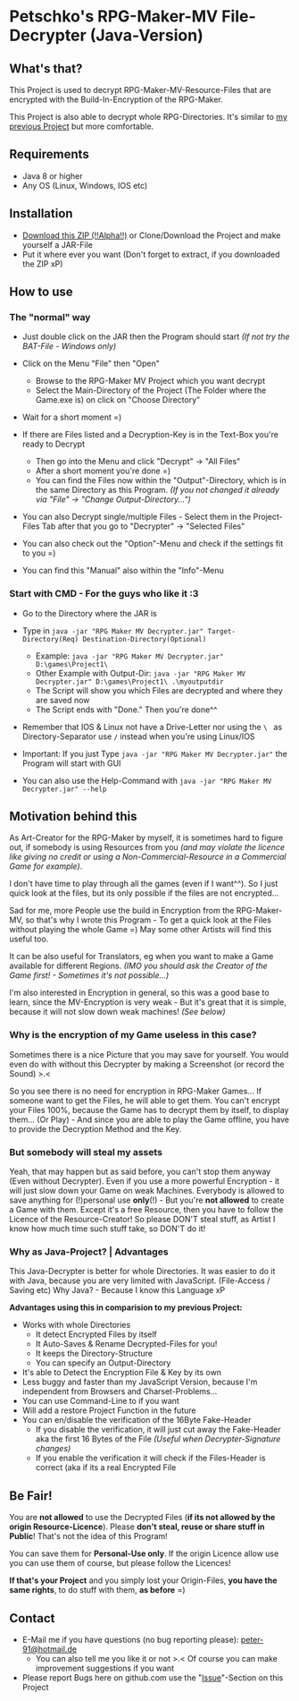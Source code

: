 # Petschko's RPG-Maker-MV File-Decrypter (Java-Version)

## What's that?
This Project is used to decrypt RPG-Maker-MV-Resource-Files that are encrypted with the Build-In-Encryption of the RPG-Maker.

This Project is also able to decrypt whole RPG-Directories. It's similar to [my previous Project](https://github.com/Petschko/RPG-Maker-MV-Decrypter) but more comfortable.

## Requirements
- Java 8 or higher
- Any OS (Linux, Windows, IOS etc)

## Installation
- [Download this ZIP (!!Alpha!!)](https://github.com/Petschko/Java-RPG-Maker-MV-Decrypter/releases/download/v0.1-alpha/RPG_Maker_MV_Decrypter_jar.zip) or Clone/Download the Project and make yourself a JAR-File
- Put it where ever you want (Don't forget to extract, if you downloaded the ZIP xP)

## How to use
### The "normal" way
- Just double click on the JAR then the Program should start *(If not try the BAT-File - Windows only)*
- Click on the Menu "File" then "Open"
  - Browse to the RPG-Maker MV Project which you want decrypt
  - Select the Main-Directory of the Project (The Folder where the Game.exe is) on click on "Choose Directory"
- Wait for a short moment =)
- If there are Files listed and a Decryption-Key is in the Text-Box you're ready to Decrypt
  - Then go into the Menu and click "Decrypt" -> "All Files"
  - After a short moment you're done =)
  - You can find the Files now within the "Output"-Directory, which is in the same Directory as this Program. *(If you not changed it already via "File" -> "Change Output-Directory...")*

- You can also Decrypt single/multiple Files - Select them in the Project-Files Tab after that you go to "Decrypter" -> "Selected Files"
- You can also check out the "Option"-Menu and check if the settings fit to you =)
- You can find this "Manual" also within the "Info"-Menu

### Start with CMD - For the guys who like it :3
- Go to the Directory where the JAR is
- Type in `java -jar "RPG Maker MV Decrypter.jar" Target-Directory(Req) Destination-Directory(Optional)`
  - Example: `java -jar "RPG Maker MV Decrypter.jar" D:\games\Project1\`
  - Other Example with Output-Dir: `java -jar "RPG Maker MV Decrypter.jar" D:\games\Project1\ .\myoutputdir`
  - The Script will show you which Files are decrypted and where they are saved now
  - The Script ends with "Done." Then you're done^^

- Remember that IOS & Linux not have a Drive-Letter nor using the `\ ` as Directory-Separator use `/` instead when you're using Linux/IOS
- Important: If you just Type `java -jar "RPG Maker MV Decrypter.jar"` the Program will start with GUI
- You can also use the Help-Command with `java -jar "RPG Maker MV Decrypter.jar" --help`

## Motivation behind this
As Art-Creator for the RPG-Maker by myself, it is sometimes hard to figure out, if somebody is using Resources from you *(and may violate the licence like giving no credit or using a Non-Commercial-Resource in a Commercial Game for example)*.

I don't have time to play through all the games (even if I want^^). So I just quick look at the files, but its only possible if the files are not encrypted...

Sad for me, more People use the build in Encryption from the RPG-Maker-MV, so that's why I wrote this Program - To get a quick look at the Files without playing the whole Game =) May some other Artists will find this useful too.

It can be also useful for Translators, eg when you want to make a Game available for different Regions. *(IMO you should ask the Creator of the Game first! - Sometimes it's not possible...)* 

I'm also interested in Encryption in general, so this was a good base to learn, since the MV-Encryption is very weak - But it's great that it is simple, because it will not slow down weak machines! *(See below)*

### Why is the encryption of my Game useless in this case?
Sometimes there is a nice Picture that you may save for yourself. You would even do with without this Decrypter by making a Screenshot (or record the Sound) >.<

So you see there is no need for encryption in RPG-Maker Games... If someone want to get the Files, he will able to get them.
You can't encrypt your Files 100%, because the Game has to decrypt them by itself, to display them... (Or Play) - And since you are able to play the Game offline, you have to provide the Decryption Method and the Key. 

### But somebody will steal my assets
Yeah, that may happen but as said before, you can't stop them anyway (Even without Decrypter). Even if you use a more powerful Encryption - it will just slow down your Game on weak Machines.
Everybody is allowed to save anything for (!)personal use **only**(!) - But you're **not allowed** to create a Game with them. Except it's a free Resource, then you have to follow the Licence of the Resource-Creator! 
So please DON'T steal stuff, as Artist I know how much time such stuff take, so DON'T do it! 

### Why as Java-Project? | Advantages
This Java-Decrypter is better for whole Directories. It was easier to do it with Java, because you are very limited with JavaScript. (File-Access / Saving etc)
Why Java? - Because I know this Language xP

**Advantages using this in comparision to my previous Project:**
- Works with whole Directories
  - It detect Encrypted Files by itself
  - It Auto-Saves & Rename Decrypted-Files for you!
  - It keeps the Directory-Structure
  - You can specify an Output-Directory
- It's able to Detect the Encryption File & Key by its own
- Less buggy and faster than my JavaScript Version, because I'm independent from Browsers and Charset-Problems...
- You can use Command-Line to if you want
- Will add a restore Project Function in the future
- You can en/disable the verification of the 16Byte Fake-Header
  - If you disable the verification, it will just cut away the Fake-Header aka the first 16 Bytes of the File *(Useful when Decrypter-Signature changes)*
  - If you enable the verification it will check if the Files-Header is correct (aka if its a real Encrypted File

## Be Fair!
You are **not allowed** to use the Decrypted Files (**if its not allowed by the origin Resource-Licence**).
Please **don't steal, reuse or share stuff in Public**! That's not the idea of this Program!

You can save them for **Personal-Use only**. If the origin Licence allow use you can use them of course, but please follow the Licences!

**If that's your Project** and you simply lost your Origin-Files, **you have the same rights**, to do stuff with them, **as before** =)

## Contact
- E-Mail me if you have questions (no bug reporting please): peter-91@hotmail.de
  - You can also tell me you like it or not >.< Of course you can make improvement suggestions if you want
- Please report Bugs here on github.com use the "[Issue](https://github.com/Petschko/Java-RPG-Maker-MV-Decrypter/issues)"-Section on this Project
